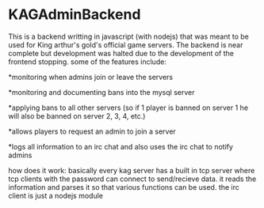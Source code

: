 # KAGAdminBackend
This is a backend writting in javascript (with nodejs) that was meant to be used for King arthur's gold's official game servers. 
The backend is near complete but development was halted due to the development of the frontend stopping.
some of the features include:

*monitoring when admins join or leave the servers

*monitoring and documenting bans into the mysql server

*applying bans to all other servers (so if 1 player is banned on server 1 he will also be banned on server 2, 3, 4, etc.)

*allows players to request an admin to join a server

*logs all information to an irc chat and also uses the irc chat to notify admins


how does it work:
basically every kag server has a built in tcp server where tcp clients with the password can connect to send/recieve data. it reads the information and parses it so that various functions can be used.
the irc client is just a nodejs module
